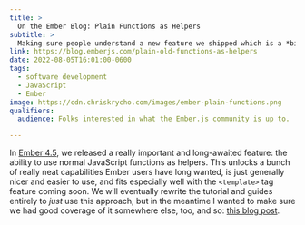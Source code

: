 ```yaml
---
title: >
  On the Ember Blog: Plain Functions as Helpers
subtitle: >
  Making sure people understand a new feature we shipped which is a *big deal*.
link: https://blog.emberjs.com/plain-old-functions-as-helpers
date: 2022-08-05T16:01:00-0600
tags:
  - software development
  - JavaScript
  - Ember
image: https://cdn.chriskrycho.com/images/ember-plain-functions.png
qualifiers:
  audience: Folks interested in what the Ember.js community is up to.

---
```


In [Ember 4.5](https://blog.emberjs.com/ember-4-5-released), we released a really important and long-awaited feature: the ability to use normal JavaScript functions as helpers. This unlocks a bunch of really neat capabilities Ember users have long wanted, is just generally nicer and easier to use, and fits especially well with the `<template>` tag feature coming soon. We will eventually rewrite the tutorial and guides entirely to *just* use this approach, but in the meantime I wanted to make sure we had good coverage of it somewhere else, too, and so: [this blog post]({{link}}).
